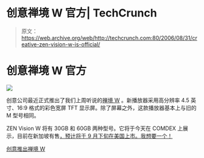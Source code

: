 # 创意禅境 W 官方| TechCrunch

> 原文：<https://web.archive.org/web/http://techcrunch.com:80/2006/08/31/creative-zen-vision-w-is-official/>

# 创意禅境 W 官方

![](img/466433a50c674486a73f6c12a12d58f0.png)

创意公司最近正式推出了我们上周听说的[禅境 W](https://web.archive.org/web/20130627213938/http://crunchgear.com/2006/08/23/creative-zen-vision-w-unveiled/) 。新播放器采用高分辨率 4.5 英寸、16:9 格式的彩色宽屏 TFT 显示屏。除了屏幕之外，这款播放器基本上与旧的 M 型号相同。

ZEN Vision W 将有 30GB 和 60GB 两种型号。它将于今天在 COMDEX 上展示，目前在新加坡有售[，预计将于 9 月下旬在美国上市。我想要一个！](https://web.archive.org/web/20130627213938/http://sg.creative.com/products/product.asp?category=210&subcategory=211&product=15752&nav=artwork)

[创意推出禅境 W](https://web.archive.org/web/20130627213938/http://sg.creative.com/corporate/pressroom/releases/welcome.asp?pid=12591)